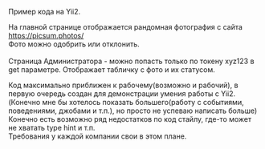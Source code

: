 Пример кода на Yii2.

На главной странице отображается рандомная фотография с сайта https://picsum.photos/
<br />
Фото можно одобрить или отклонить.
<br />
<br />
Страница Администратора - можно попасть только по токену xyz123 в get параметре.
Отображает табличку с фото и их статусом.
<br />

Код максимально приближен к рабочему(возможно и рабочий), в первую очередь создан для демонстрации умения работы с Yii2.
<br />(Конечно мне бы хотелось показать большего(работу с событиями, поведениями, джобами и т.п.), но просто не успеваю написать больше)
Конечно есть возможно ряд недостатков по код стайлу, где-то может не хватать type hint и т.п. <br />
Требования у каждой компании свои в этом плане.